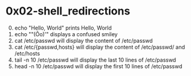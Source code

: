 # 0x02-shell_redirections
0. echo "Hello, World" prints Hello, World 
1. echo "\"(Ôo)'" displays a confused smiley
2. cat /etc/passwd will display the content of /etc/passwd
3. cat /etc/{passwd,hosts} will display the content of /etc/passwd/ and /etc/hosts
4. tail -n 10 /etc/passwd will display the last 10 lines of /etc/passwd
5. head -n 10 /etc/passwd will display the first 10 lines of /etc/passwd
